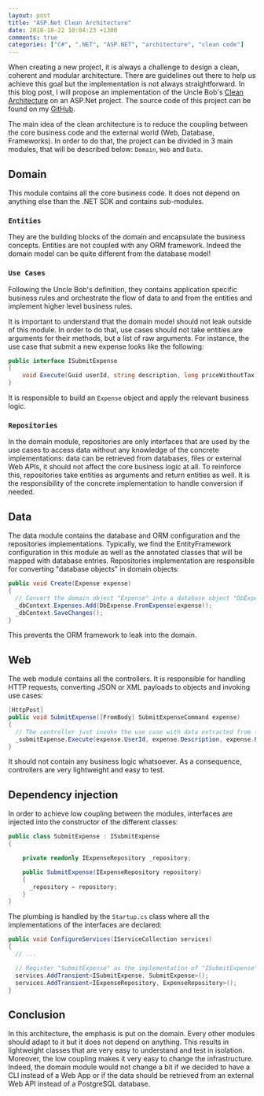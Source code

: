 ```yaml
---
layout: post
title: "ASP.Net Clean Architecture"
date: 2018-10-22 10:04:23 +1300
comments: true
categories: ["C#", ".NET", "ASP.NET", "architecture", "clean code"]
---
```


When creating a new project, it is always a challenge to design a clean, coherent and modular architecture. There are guidelines out there to help us achieve this goal but the implementation is not always straightforward. In this blog post, I will propose an implementation of the Uncle Bob's [Clean Architecture](https://blog.cleancoder.com/uncle-bob/2012/08/13/the-clean-architecture.html) on an ASP.Net project. The source code of this project can be found on my [GitHub](https://github.com/rnowif/Expenses).

<!-- more -->

The main idea of the clean architecture is to reduce the coupling between the core business code and the external world (Web, Database, Frameworks). In order to do that, the project can be divided in 3 main modules, that will be described below: `Domain`, `Web` and `Data`.

## Domain

This module contains all the core business code. It does not depend on anything else than the .NET SDK and contains sub-modules.

### `Entities`

They are the building blocks of the domain and encapsulate the business concepts. Entities are not coupled with any ORM framework. Indeed the domain model can be quite different from the database model!

### `Use Cases`

Following the Uncle Bob's definition, they contains application specific business rules and orchestrate the flow of data to and from the entities and implement higher level business rules. 

It is important to understand that the domain model should not leak outside of this module. In order to do that, use cases should not take entities are arguments for their methods, but a list of raw arguments. For instance, the use case that submit a new expense looks like the following:

```csharp
public interface ISubmitExpense
{
    void Execute(Guid userId, string description, long priceWithoutTax, long priceIncludingTax);
}
```

It is responsible to build an `Expense` object and apply the relevant business logic. 

### `Repositories`

In the domain module, repositories are only interfaces that are used by the use cases to access data without any knowledge of the concrete implementations: data can be retrieved from databases, files or external Web APIs, it should not affect the core business logic at all. To reinforce this, repositories take entities as arguments and return entities as well. It is the responsibility of the concrete implementation to handle conversion if needed.

## Data

The data module contains the database and ORM configuration and the repositories implementations. Typically, we find the EntityFramework configuration in this module as well as the annotated classes that will be mapped with database entries. Repositories implementation are responsible for converting "database objects" in domain objects:

```csharp
public void Create(Expense expense)
{
  // Convert the domain object "Expense" into a database object "DbExpense"
  _dbContext.Expenses.Add(DbExpense.FromExpense(expense));
  _dbContext.SaveChanges();
}
```

This prevents the ORM framework to leak into the domain.

## Web

The web module contains all the controllers. It is responsible for handling HTTP requests, converting JSON or XML payloads to objects and invoking use cases:

```csharp
[HttpPost]
public void SubmitExpense([FromBody] SubmitExpenseCommand expense)
{
  // The controller just invoke the use case with data extracted from the body of the HTTP request
  _submitExpense.Execute(expense.UserId, expense.Description, expense.PriceWithoutTax, expense.PriceIncludingTax);
}
```

It should not contain any business logic whatsoever. As a consequence, controllers are very lightweight and easy to test.

## Dependency injection

In order to achieve low coupling between the modules, interfaces are injected into the constructor of the different classes:

```csharp
public class SubmitExpense : ISubmitExpense
{

	private readonly IExpenseRepository _repository;

	public SubmitExpense(IExpenseRepository repository)
	{
	  _repository = repository;
	}
}
```

The plumbing is handled by the `Startup.cs` class where all the implementations of the interfaces are declared:

```csharp
public void ConfigureServices(IServiceCollection services)
{
  // ...

  // Register "SubmitExpense" as the implementation of "ISubmitExpense"
  services.AddTransient<ISubmitExpense, SubmitExpense>();
  services.AddTransient<IExpenseRepository, ExpenseRepository>();
}
```

## Conclusion

In this architecture, the emphasis is put on the domain. Every other modules should adapt to it but it does not depend on anything. This results in lightweight classes that are very easy to understand and test in isolation.  
Moreover, the low coupling makes it very easy to change the infrastructure. Indeed, the domain module would not change a bit if we decided to have a CLI instead of a Web App or if the data should be retrieved from an external Web API instead of a PostgreSQL database.
